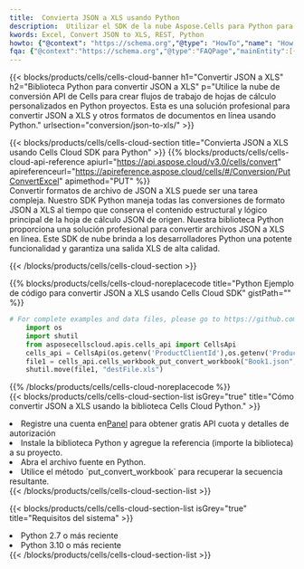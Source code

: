 ```yaml
---
title:  Convierta JSON a XLS usando Python
description:  Utilizar el SDK de la nube Aspose.Cells para Python para convertir un archivo de formato JSON a un archivo de formato XLS.
kwords: Excel, Convert JSON to XLS, REST, Python
howto: {"@context": "https://schema.org","@type": "HowTo","name": "How to convert JSON to XLS using the Cells Cloud Python library.","description": "How to convert JSON to XLS using the Cells Cloud Python library.","image": {"@type": "ImageObject"},"url": "/python/conversion/json-to-xls/","step": [{ "@type": "HowToStep","name": "How to convert JSON to XLS using the Cells Cloud Python library. step 1", "image": {"@type": "ImageObject",},"url": "/python/conversion/json-to-xls/","text": "Register an account at <a href='https://dashboard.aspose.cloud/'>Dashboard</a> to get free API quota & authorization details",},{ "@type": "HowToStep","name": "How to convert JSON to XLS using the Cells Cloud Python library. step 1", "image": {"@type": "ImageObject",},"url": "/python/conversion/json-to-xls/","text": "Install Python library and add the reference (import the library) to your project.",},{ "@type": "HowToStep","name": "How to convert JSON to XLS using the Cells Cloud Python library. step 1", "image": {"@type": "ImageObject",},"url": "/python/conversion/json-to-xls/","text": "Open the source file in Python.",},{ "@type": "HowToStep","name": "How to convert JSON to XLS using the Cells Cloud Python library. step 1", "image": {"@type": "ImageObject",},"url": "/python/conversion/json-to-xls/","text": "Use the `put_convert_workbook` method to retrieve the resulting stream.",}, ],"supply": {"@type": "HowToSupply","name": "document"},"tool": [{"@type": "HowToTool","name": "PyCharm, Visual Studio Code, Sublime, Eclipse"},{"@type": "HowToTool","name": "Aspose Cells"}],"totalTime": "PT6M"}
fqa: {"@context":"https://schema.org","@type":"FAQPage","mainEntity":[{"@type":"Question","name":"Why convert file formats in C# using REST API?","acceptedAnswer":{"@type":"Answer","text":"Documents are encoded in many ways, and some files may be incompatible with the software you use. To open and read such files, just convert them to appropriate file formats.<br/><ol><li>Install .NET SDK and add the reference (import the library) to your project.</li><li>Open the source file in C# using REST API.</li><li>Call the PutConvertWorkbookRequest() method, passing an output filename with required extension.</li><li>Get the result of conversion as a separate file.</li></ol>"}},{"@type":"Question","name":"What file formats can I convert with your C# library?","acceptedAnswer":{"@type":"Answer","text":"We support a variety of file formats for conversion using .NET library, including XLSX, Excel, xls , PDF, CSV, HTML, Markdown, XML, PNG, JPG, TIFF, Json, TXT and many more."}},{"@type":"Question","name":"What is the maximum allowed file size for conversion using this .NET library?","acceptedAnswer":{"@type":"Answer","text":"There are no file size limits for format conversions using .NET library."}}]}
---
```

{{< blocks/products/cells/cells-cloud-banner h1="Convertir JSON a XLS" h2="Biblioteca Python para convertir JSON a XLS" p="Utilice la nube de conversión API de Cells para crear flujos de trabajo de hojas de cálculo personalizados en Python proyectos. Esta es una solución profesional para convertir JSON a XLS y otros formatos de documentos en línea usando Python." urlsection="conversion/json-to-xls/" >}}

{{< blocks/products/cells/cells-cloud-section title="Convierta JSON a XLS usando Cells Cloud SDK para Python" >}}
{{% blocks/products/cells/cells-cloud-api-reference apiurl="https://api.aspose.cloud/v3.0/cells/convert" apireferenceurl="https://apireference.aspose.cloud/cells/#/Conversion/PutConvertExcel" apimethod="PUT" %}}
<br/>
Convertir formatos de archivo de JSON a XLS puede ser una tarea compleja. Nuestro SDK Python maneja todas las conversiones de formato JSON a XLS al tiempo que conserva el contenido estructural y lógico principal de la hoja de cálculo JSON de origen. Nuestra biblioteca Python proporciona una solución profesional para convertir archivos JSON a XLS en línea. Este SDK de nube brinda a los desarrolladores Python una potente funcionalidad y garantiza una salida XLS de alta calidad.

{{< /blocks/products/cells/cells-cloud-section >}}

{{% blocks/products/cells/cells-cloud-noreplacecode title="Python Ejemplo de código para convertir JSON a XLS usando Cells Cloud SDK" gistPath="" %}}
 
```python
# For complete examples and data files, please go to https://github.com/aspose-cells-cloud/aspose-cells-cloud-python/
    import os
    import shutil
    from asposecellscloud.apis.cells_api import CellsApi
    cells_api = CellsApi(os.getenv('ProductClientId'),os.getenv('ProductClientSecret'))
    file1 = cells_api.cells_workbook_put_convert_workbook("Book1.json",format="xls")
    shutil.move(file1, "destFile.xls")     
```
 
{{% /blocks/products/cells/cells-cloud-noreplacecode %}}
<br/>
{{< blocks/products/cells/cells-cloud-section-list isGrey="true" title="Cómo convertir JSON a XLS usando la biblioteca Cells Cloud Python." >}}
<li> Registre una cuenta en<a href="https://dashboard.aspose.cloud/">Panel</a> para obtener gratis API cuota y detalles de autorización</li>
<li>Instale la biblioteca Python y agregue la referencia (importe la biblioteca) a su proyecto.</li>
<li>Abra el archivo fuente en Python.</li>
<li>Utilice el método `put_convert_workbook` para recuperar la secuencia resultante.</li>
{{< /blocks/products/cells/cells-cloud-section-list >}}

{{< blocks/products/cells/cells-cloud-section-list isGrey="true" title="Requisitos del sistema" >}}
<li>Python 2.7 o más reciente</li>
<li>Python 3.10 o más reciente</li>
{{< /blocks/products/cells/cells-cloud-section-list >}}
